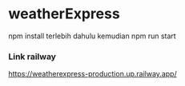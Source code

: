 # weatherExpress

npm install terlebih dahulu kemudian npm run start
### Link railway
https://weatherexpress-production.up.railway.app/
